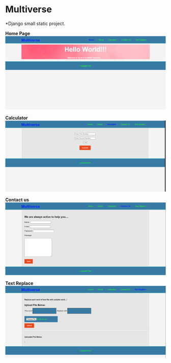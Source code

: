 # Multiverse
*Django small static project.

**Home Page**
![Home](/m1.PNG)

**Calculator**
![Calculator](/m2.PNG)

**Contact us**
![Contact](/m3.PNG)

**Text Replace**
![Replace](/m4.PNG)
